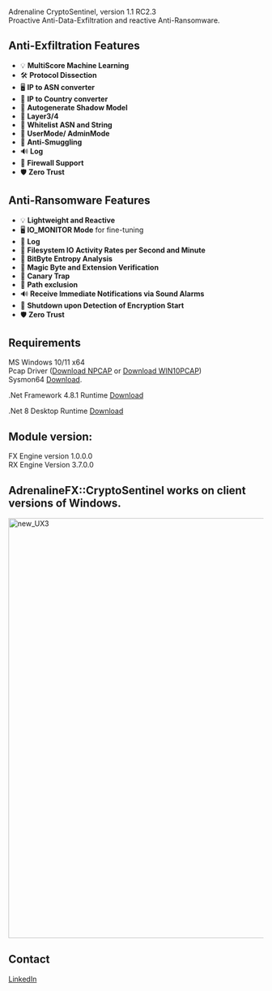 
Adrenaline CryptoSentinel, version 1.1 RC2.3<br>
Proactive Anti-Data-Exfiltration and reactive Anti-Ransomware.<br>

## Anti-Exfiltration Features
- 💡 **MultiScore Machine Learning**<br>
- 🛠️ **Protocol Dissection**<br>
- 🖥️ **IP to ASN converter** <br>
- 📝 **IP to Country converter**<br>
- 🔄 **Autogenerate Shadow Model**<br>
- 🧾 **Layer3/4**<br>
- 🧾 **Whitelist ASN and String**<br>
- 🐤 **UserMode/ AdminMode**<br>
- 🛑 **Anti-Smuggling**<br>
- 🔊 **Log**<br>
- 🚀 **Firewall Support**<br>
- 🛡️ **Zero Trust**

## Anti-Ransomware Features
- 💡 **Lightweight and Reactive**<br>
- 🖥️ **IO_MONITOR Mode** for fine-tuning<br>
- 📝 **Log**<br>
- 🔄 **Filesystem IO Activity Rates per Second and Minute**<br>
- 🧮 **BitByte Entropy Analysis**<br>
- 🧾 **Magic Byte and Extension Verification**<br>
- 🐤 **Canary Trap**<br>
- 🛑 **Path exclusion**<br>
- 🔊 **Receive Immediate Notifications via Sound Alarms**<br>
- 🚀 **Shutdown upon Detection of Encryption Start**<br>
- 🛡️ **Zero Trust**



## Requirements
MS Windows 10/11 x64<br>
Pcap Driver ([Download NPCAP](https://npcap.com/#download) or [Download WIN10PCAP](https://www.win10pcap.org/))<br>
Sysmon64 [Download](https://learn.microsoft.com/en-us/sysinternals/downloads/sysmon).<br>

.Net Framework 4.8.1 Runtime [Download](https://dotnet.microsoft.com/en-us/download/dotnet-framework/thank-you/net481-web-installer)<br>

.Net 8 Desktop Runtime [Download](https://download.visualstudio.microsoft.com/download/pr/907765b0-2bf8-494e-93aa-5ef9553c5d68/a9308dc010617e6716c0e6abd53b05ce/windowsdesktop-runtime-8.0.8-win-x64.exe)<br>
    
## Module version:
FX Engine version 1.0.0.0<br>
RX Engine Version 3.7.0.0<br>

## AdrenalineFX::CryptoSentinel works on client versions of Windows.




<img width="828" alt="new_UX3" src="https://github.com/user-attachments/assets/99eb7c23-2cdd-4088-a435-edd1a48433c7">






## Contact
[LinkedIn](https://www.linkedin.com/in/roberto-m-7b8314149)



